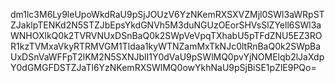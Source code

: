 dm1lc3M6Ly9leUpoWkdRaU9pSjJOUzV6YzNKemRXSXVZMjl0SWl3aWRpSTZJaklpTENKd2N5STZJbEpsYkdGNVh5M3duNGUzOEorSHVsSlZYell6SWl3aWNHOXlkQ0k2TVRVNUxDSnBaQ0k2SWpVeVpqTXhabU5pTFdZNU5EZ3ROR1kzTVMxaVkyRTRMVGM1Tldaa1kyWTNZamMxTkNJc0ltRnBaQ0k2SWpBaUxDSnVaWFFpT2lKM2N5SXNJblI1Y0dVaU9pSWlMQ0pvYjNOMElqb2lJaXdpY0dGMGFDSTZJaTl6YzNKemRXSWlMQ0owYkhNaU9pSjBiSE1pZlE9PQo=